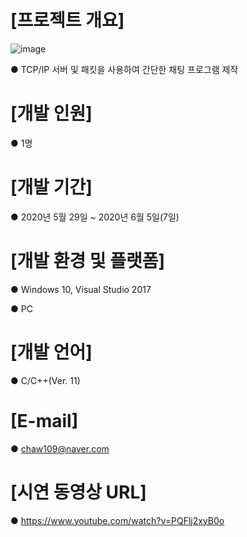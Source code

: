 # [프로젝트 개요]
![image](https://user-images.githubusercontent.com/39609369/163956371-d4d6ff7d-69a6-4071-bff8-62c4aea01de3.png)

● TCP/IP 서버 및 패킷을 사용하여 간단한 채팅 프로그램 제작


# [개발 인원]

● 1명


# [개발 기간]

● 2020년 5월 29일 ~ 2020년 6월 5일(7일)


# [개발 환경 및 플랫폼]

● Windows 10, Visual Studio 2017

● PC


# [개발 언어]

● C/C++(Ver. 11)


# [E-mail]

● chaw109@naver.com


# [시연 동영상 URL]
● https://www.youtube.com/watch?v=PQFlj2xyB0o
